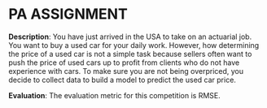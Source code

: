 # PA ASSIGNMENT

**Description**: You have just arrived in the USA to take on an actuarial job. You want to buy a used car for your daily work. However, how determining the price of a used car is not a simple task because sellers often want to push the price of used cars up to profit from clients who do not have experience with cars. To make sure you are not being overpriced, you decide to collect data to build a model to predict the used car price.

**Evaluation**: The evaluation metric for this competition is RMSE.
